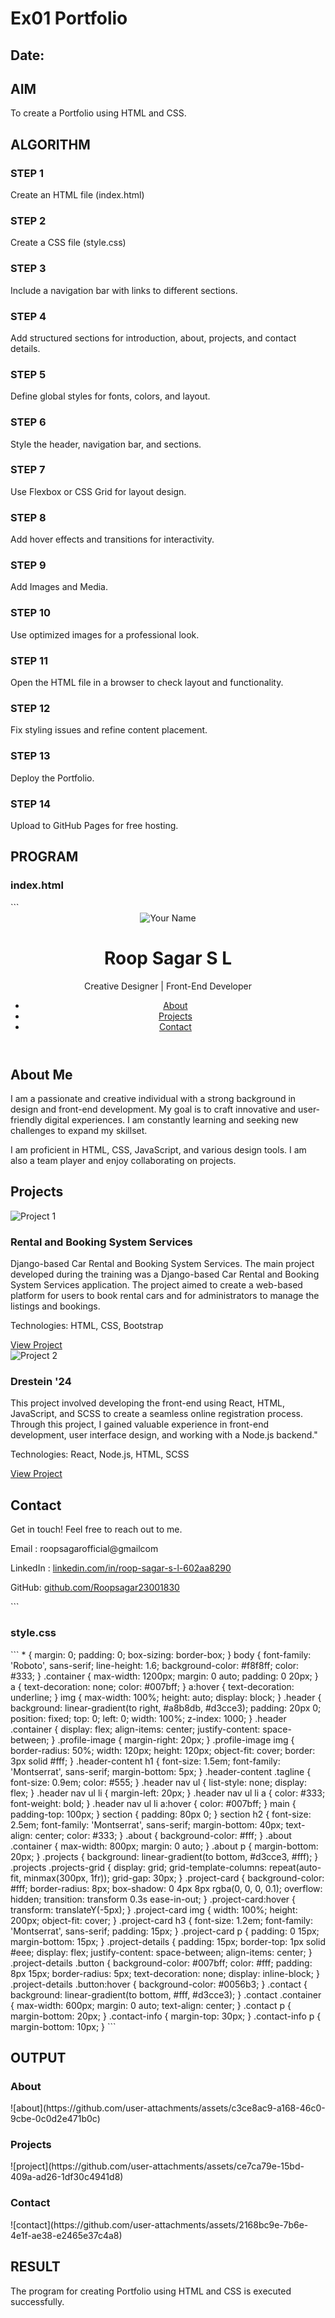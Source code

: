 # Ex01 Portfolio
## Date:

## AIM
To create a Portfolio using HTML and CSS.

## ALGORITHM
### STEP 1
Create an HTML file (index.html)

### STEP 2
Create a CSS file (style.css)

### STEP 3
Include a navigation bar with links to different sections.

### STEP 4
Add structured sections for introduction, about, projects, and contact details.

### STEP 5
Define global styles for fonts, colors, and layout.

### STEP 6
Style the header, navigation bar, and sections.

### STEP 7
Use Flexbox or CSS Grid for layout design.

### STEP 8
Add hover effects and transitions for interactivity.

### STEP 9
Add Images and Media.

### STEP 10
Use optimized images for a professional look.

### STEP 11
Open the HTML file in a browser to check layout and functionality.

### STEP 12
Fix styling issues and refine content placement.

### STEP 13
Deploy the Portfolio.

### STEP 14
Upload to GitHub Pages for free hosting.

## PROGRAM
<h3>index.html</h3>
```
<!DOCTYPE html>
<html lang="en">
<head>
  <meta charset="UTF-8">
  <meta name="viewport" content="width=device-width, initial-scale=1.0">
  <title>Roop Sagar S L - Portfolio</title>
  <link rel="stylesheet" href="style.css">
  <link rel="preconnect" href="https://fonts.googleapis.com">
  <link rel="preconnect" href="https://fonts.gstatic.com" crossorigin>
  <link href="https://fonts.googleapis.com/css2?family=Montserrat:wght@400;700&family=Roboto:wght@400;700&display=swap"
    rel="stylesheet">
</head>
<body>
  <header class="header">
    <div class="container">
      <div class="profile-image">
        <img src="my.jpg" alt="Your Name">
      </div>
      <div class="header-content">
        <h1>Roop Sagar S L</h1>
        <p class="tagline">Creative Designer | Front-End Developer</p>
        <nav>
          <ul>
            <li><a href="">About</a></li>
            <li><a href="">Projects</a></li>
            <li><a href="">Contact</a></li>
          </ul>
        </nav>
      </div>
    </div>
  </header>
  <main>
    <section id="about" class="about">
      <div class="container">
        <h2>About Me</h2>
        <p>
          I am a passionate and creative individual with a strong background in design and front-end development. My goal is to craft innovative and user-friendly digital experiences. I am constantly learning and seeking new challenges to expand my skillset.
        </p>
        <p>
          I am proficient in HTML, CSS, JavaScript, and various design tools. I am also a team player and enjoy collaborating on projects.
        </p>
      </div>
    </section>
    <section id="projects" class="projects">
      <div class="container">
        <h2>Projects</h2>
        <div class="projects-grid">
          <div class="project-card">
            <img src="project1.jpg" alt="Project 1">
            <h3>Rental and Booking System Services</h3>
            <p>Django-based Car Rental and Booking System Services. The main project developed during the training was a Django-based Car Rental and Booking System Services application. The project aimed to create a web-based platform for users to book rental cars and for administrators to manage the listings and bookings.</p>
            <div class="project-details">
              <p>Technologies: HTML, CSS, Bootstrap</p>
              <a href="#" class="button">View Project</a>
            </div>
          </div>
          <div class="project-card">
            <img src="project2.jpg" alt="Project 2">
            <h3>Drestein '24</h3>
            <p>This project involved developing the front-end using React, HTML, JavaScript, and SCSS to create a seamless online registration process. Through this project, I gained valuable experience in front-end development, user interface design, and working with a Node.js backend."</p>
            <div class="project-details">
              <p>Technologies: React, Node.js, HTML, SCSS</p>
              <a href="#" class="button">View Project</a>
            </div>
          </div>
          </div>
      </div>   
    </section>
    <section id="contact" class="contact">
      <div class="container">
        <h2>Contact</h2>
        <p>Get in touch! Feel free to reach out to me.</p>
        <div class="contact-info">
          <p>Email : roopsagarofficial@gmailcom</p>
          <p>LinkedIn : <a href="https://www.linkedin.com/in/roop-sagar-s-l-602aa8290/">linkedin.com/in/roop-sagar-s-l-602aa8290</a></p>
          <p>GitHub: <a href="https://github.com/Roopsagar23001830">github.com/Roopsagar23001830</a></p>
        </div>
      </div>
    </section>
  </main>
</body>
</html>
```
<h3>style.css</h3>
```
* {
  margin: 0;
  padding: 0;
  box-sizing: border-box;
}
body {
  font-family: 'Roboto', sans-serif;
  line-height: 1.6;
  background-color: #f8f8ff;
  color: #333;
}
.container {
  max-width: 1200px;
  margin: 0 auto;
  padding: 0 20px;
}
a {
  text-decoration: none;
  color: #007bff;
}
a:hover {
  text-decoration: underline;
}
img {
  max-width: 100%;
  height: auto;
  display: block;
}
.header {
  background: linear-gradient(to right, #a8b8db, #d3cce3); 
  padding: 20px 0;
  position: fixed;
  top: 0;
  left: 0;
  width: 100%;
  z-index: 1000; 
}
.header .container {
  display: flex;
  align-items: center;
  justify-content: space-between;
}
.profile-image {
  margin-right: 20px;
}
.profile-image img {
  border-radius: 50%;
  width: 120px;
  height: 120px;
  object-fit: cover;
  border: 3px solid #fff;
}
.header-content h1 {
  font-size: 1.5em;
  font-family: 'Montserrat', sans-serif;
  margin-bottom: 5px;
}
.header-content .tagline {
  font-size: 0.9em;
  color: #555;
}
.header nav ul {
  list-style: none;
  display: flex;
}
.header nav ul li {
  margin-left: 20px;
}
.header nav ul li a {
  color: #333;
  font-weight: bold;
}
.header nav ul li a:hover {
  color: #007bff;
}
main {
  padding-top: 100px; 
}
section {
  padding: 80px 0;
}
section h2 {
  font-size: 2.5em;
  font-family: 'Montserrat', sans-serif;
  margin-bottom: 40px;
  text-align: center;
  color: #333;
}
.about {
  background-color: #fff;
}
.about .container {
  max-width: 800px;
  margin: 0 auto;
}
.about p {
  margin-bottom: 20px;
}
.projects {
  background: linear-gradient(to bottom, #d3cce3, #fff);
}
.projects .projects-grid {
  display: grid;
  grid-template-columns: repeat(auto-fit, minmax(300px, 1fr));
  grid-gap: 30px;
}
.project-card {
  background-color: #fff;
  border-radius: 8px;
  box-shadow: 0 4px 8px rgba(0, 0, 0, 0.1);
  overflow: hidden;
  transition: transform 0.3s ease-in-out;
}
.project-card:hover {
  transform: translateY(-5px);
}
.project-card img {
  width: 100%;
  height: 200px;
  object-fit: cover;
}
.project-card h3 {
  font-size: 1.2em;
  font-family: 'Montserrat', sans-serif;
  padding: 15px;
}
.project-card p {
  padding: 0 15px;
  margin-bottom: 15px;
}
.project-details {
  padding: 15px;
  border-top: 1px solid #eee;
  display: flex;
  justify-content: space-between;
  align-items: center;
}
.project-details .button {
  background-color: #007bff;
  color: #fff;
  padding: 8px 15px;
  border-radius: 5px;
  text-decoration: none;
  display: inline-block;
}
.project-details .button:hover {
  background-color: #0056b3;
}
.contact {
  background: linear-gradient(to bottom, #fff, #d3cce3);
}
.contact .container {
  max-width: 600px;
  margin: 0 auto;
  text-align: center;
}
.contact p {
  margin-bottom: 20px;
}
.contact-info {
  margin-top: 30px;
}
.contact-info p {
  margin-bottom: 10px;
}
```

## OUTPUT
<h3>About</h3>
![about](https://github.com/user-attachments/assets/c3ce8ac9-a168-46c0-9cbe-0c0d2e471b0c)

<h3>Projects</h3>
![project](https://github.com/user-attachments/assets/ce7ca79e-15bd-409a-ad26-1df30c4941d8)

<h3>Contact</h3>
![contact](https://github.com/user-attachments/assets/2168bc9e-7b6e-4e1f-ae38-e2465e37c4a8)

## RESULT
The program for creating Portfolio using HTML and CSS is executed successfully.
